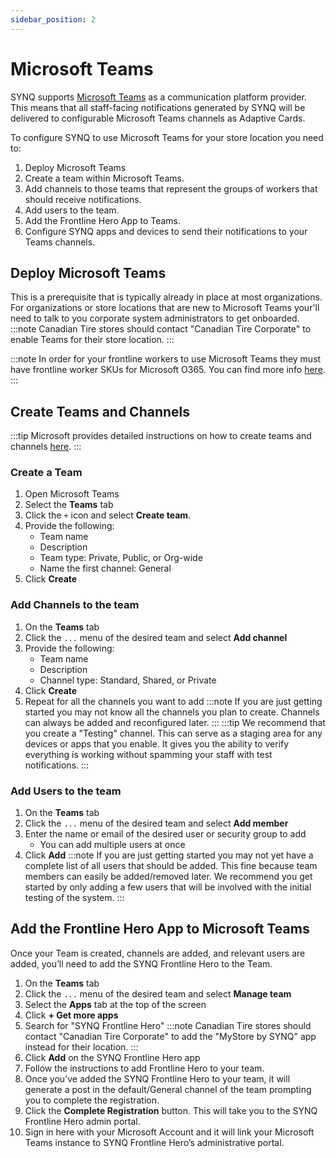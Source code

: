 ```yaml
---
sidebar_position: 2
---
```


# Microsoft Teams
SYNQ supports [Microsoft Teams](https://teams.microsoft.com) as a communication platform provider. 
This means that all staff-facing notifications generated by SYNQ will be delivered to configurable Microsoft Teams channels as Adaptive Cards.

To configure SYNQ to use Microsoft Teams for your store location you need to:
1. Deploy Microsoft Teams
2. Create a team within Microsoft Teams.
3. Add channels to those teams that represent the groups of workers that should receive notifications.
4. Add users to the team.
5. Add the Frontline Hero App to Teams.
6. Configure SYNQ apps and devices to send their notifications to your Teams channels.

## Deploy Microsoft Teams
This is a prerequisite that is typically already in place at most organizations. For organizations or store locations that are new to Microsoft Teams your'll need to talk to you corporate system administrators to get onboarded.
:::note
Canadian Tire stores should contact "Canadian Tire Corporate" to enable Teams for their store location.
::: 

:::note
In order for your frontline workers to use Microsoft Teams they must have frontline worker SKUs for Microsoft O365. You can find more info [here](https://www.microsoft.com/en-ca/microsoft-365/enterprise/frontline).
::: 

## Create Teams and Channels
:::tip
Microsoft provides detailed instructions on how to create teams and channels [here](https://support.microsoft.com/en-au/office/create-a-team-from-scratch-in-microsoft-teams-174adf5f-846b-4780-b765-de1a0a737e2b).
:::

### Create a Team
1. Open Microsoft Teams
2. Select the __Teams__ tab
3. Click the `+` icon and select __Create team__.
4. Provide the following:
   - Team name
   - Description
   - Team type: Private, Public, or Org-wide
   - Name the first channel: General
5. Click __Create__

### Add Channels to the team
1. On the __Teams__ tab
2. Click the `...` menu of the desired team and select __Add channel__
3. Provide the following:
   - Team name
   - Description
   - Channel type: Standard, Shared, or Private
4. Click __Create__
5. Repeat for all the channels you want to add
:::note
If you are just getting started you may not know all the channels you plan to create. Channels can always be added and reconfigured later.
:::
:::tip
We recommend that you create a "Testing" channel. This can serve as a staging area for any devices or apps that you enable. It gives you the ability to verify everything is working without spamming your staff with test notifications.
:::

### Add Users to the team
1. On the __Teams__ tab
2. Click the `...` menu of the desired team and select __Add member__
3. Enter the name or email of the desired user or security group to add
   - You can add multiple users at once
4. Click __Add__
:::note
If you are just getting started you may not yet have a complete list of all users that should be added. This fine because team members can easily be added/removed later.
We recommend you get started by only adding a few users that will be involved with the initial testing of the system.
:::

## Add the Frontline Hero App to Microsoft Teams
Once your Team is created, channels are added, and relevant users are added, you’ll need to add the SYNQ Frontline Hero to the Team.
1. On the __Teams__ tab
2. Click the `...` menu of the desired team and select __Manage team__
3. Select the __Apps__ tab at the top of the screen
4. Click __+ Get more apps__
5. Search for "SYNQ Frontline Hero"
    :::note
    Canadian Tire stores should contact "Canadian Tire Corporate" to add the "MyStore by SYNQ" app instead for their location.
    ::: 
6. Click __Add__ on the SYNQ Frontline Hero app
7. Follow the instructions to add Frontline Hero to your team.
8. Once you’ve added the SYNQ Frontline Hero to your team, it will generate a post in the default/General channel of the team prompting you to complete the registration. 
9.  Click the __Complete Registration__ button. This will take you to the SYNQ Frontline Hero admin portal.
10. Sign in here with your Microsoft Account and it will link your Microsoft Teams instance to SYNQ Frontline Hero’s administrative portal.
